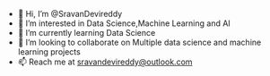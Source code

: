 - 👋 Hi, I’m @SravanDevireddy
- 👀 I’m interested in Data Science,Machine Learning and AI
- 🌱 I’m currently learning Data Science
- 💞️ I’m looking to collaborate on Multiple data science and machine learning projects
- 📫 Reach me at sravandevireddy@outlook.com

<!---
SravanDevireddy/SravanDevireddy is a ✨ special ✨ repository because its `README.md` (this file) appears on your GitHub profile.
You can click the Preview link to take a look at your changes.
--->
